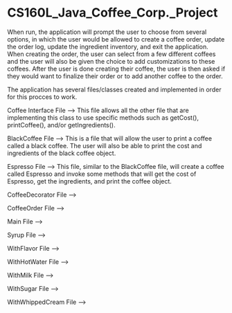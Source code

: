 # CS160L_Java_Coffee_Corp._Project
When run, the application will prompt the user to choose from several options, in which the user would be allowed to create a coffee order, update the order log, update the ingredient inventory, and exit the application. When creating the order, the user can select from a few different coffees and the user will also be given the choice to add customizations to these coffees. After the user is done creating their coffee, the user is then asked if they would want to finalize their order or to add another coffee to the order.

The application has several files/classes created and implemented in order for this procces to work.

Coffee Interface File --> This file allows all the other file that are implementing this class to use specific methods such as
getCost(), printCoffee(), and/or getIngredients().

BlackCoffee File --> This is a file that will allow the user to print a coffee called a black coffee. The user will also be able to print the cost and ingredients of the black coffee object.

Espresso File --> This file, similar to the BlackCoffee file, will create a coffee called Espresso and invoke some methods that will get the cost of Espresso, get the ingredients, and print the coffee object.

CoffeeDecorator File --> 

CoffeeOrder File --> 

Main File --> 

Syrup File --> 

WithFlavor File --> 

WithHotWater File --> 

WithMilk File --> 

WithSugar File --> 

WithWhippedCream File --> 
